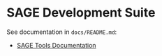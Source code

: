 # SAGE Development Suite

See documentation in `docs/README.md`:

- [SAGE Tools Documentation](docs/README.md)
